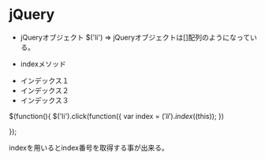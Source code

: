 # jQuery
- jQueryオブジェクト
$('li') => jQueryオブジェクトは[]配列のようになっている。

- indexメソッド
　　　
<ul>
  <li>インデックス１</li>
  <li>インデックス２</li>
  <li>インデックス３</li>
</ul>

$(function(){
 $('li').click(function({
    var index = $('li').index($(this));
 })

});
 
 indexを用いるとindex番号を取得する事が出来る。
